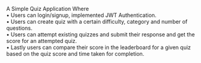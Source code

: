 A Simple Quiz Application Where  
• Users can login/signup, implemented JWT Authentication.  
• Users can create quiz with a certain difficulty, category and number of questions.  
• Users can attempt existing quizzes and submit their response and get the score for an attempted quiz.  
• Lastly users can compare their score in the leaderboard for a given quiz based on the quiz score and time taken for completion.  
